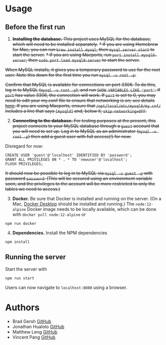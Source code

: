 # Usage

## Before the first run
1. ~~**Installing the database.** This project uses MySQL for the database, which will need to be installed separately.~~
  ~~* If you are using Homebrew for Mac, you can run `brew install mysql`, then `mysql.server start` to start the server.~~
 ~~* If you are using Macports, run `port install mysql8-server`, then `sudo port load mysql8-server` to start the server.~~
  
  ~~When MySQL installs, it gives you a temporary password to use for the root user. Note this down for the first time you run `mysql -u root -p`.~~
  
  ~~Confirm that MySQL is available for connections on port 3306. To do this, log in to MySQL (`mysql -u root -p`), and run `SHOW VARIABLES LIKE 'port'`. If `port` has value 3306, the connection will work. If `port` is set to 0, you may need to edit your my.conf file to ensure that networking is on; see details [here](https://trac.macports.org/wiki/howto/MySQL). If you are using Macports, ensure that `/opt/local/etc/mysql8/my.cnf/` includes a line that says `[mysqld]` and, below it, `skip-networking=OFF`.~~

  
2. ~~**Connecting to the database.** For testing purposes at the present, this project connects to your MySQL database through a `guest` account that you will need to set up. Log in to MySQL as an administrator (`mysql -u root -p`) then add a guest user with full access(!) for now:~~

Disregard for now:
```
CREATE USER 'guest'@'localhost' IDENTIFIED BY 'password';
GRANT ALL PRIVILEGES ON * . * TO 'newuser'@'localhost';
FLUSH PRIVILEGES;
```

~~It should now be possible to log in to MySQL via `mysql -u guest -p` with password `password`. (This will be secured using an environment variable soon, and the privileges to the account will be more restricted to only the tables we need to access.)~~

3. **Docker.** Be sure that Docker is installed and running on the server. (On a Mac, [Docker Desktop](https://www.docker.com/products/docker-desktop) should be installed and running.) The `node:12-alpine` Docker image needs to be locally available, which can be done with `docker pull node:12-alpine` or

  ```
  npm run docker
  ```

4. **Dependencies.** Install the NPM dependencies

  ```
  npm install
  ```

## Running the server

Start the server with

```
npm run start
```

Users can now navigate to `localhost:8080` using a browser.

# Authors
- Brad Gersh [GitHub](https://github.com/bradley-gersh)
- Jonathan Hualoto [GitHub](https://github.com/JHualoto)
- Matthew Leng [GitHub](https://github.com/Mleng89)
- Vincent Pang [GitHub](https://github.com/dev-vp)
